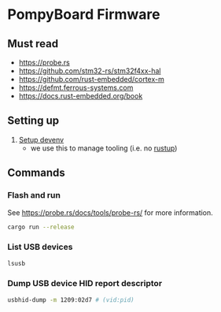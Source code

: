 # PompyBoard Firmware

## Must read

- https://probe.rs
- https://github.com/stm32-rs/stm32f4xx-hal
- https://github.com/rust-embedded/cortex-m
- https://defmt.ferrous-systems.com
- https://docs.rust-embedded.org/book

## Setting up

1. [Setup devenv](https://devenv.sh/getting-started)
   - we use this to manage tooling (i.e. no [rustup](https://rustup.rs/))

## Commands

### Flash and run

See https://probe.rs/docs/tools/probe-rs/ for more information.

```bash
cargo run --release
```

### List USB devices

```bash
lsusb
```

### Dump USB device HID report descriptor

```bash
usbhid-dump -m 1209:02d7 # (vid:pid)
```
